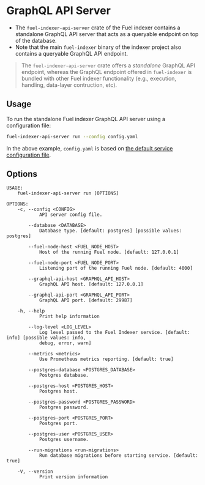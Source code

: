 # GraphQL API Server

- The `fuel-indexer-api-server` crate of the Fuel indexer contains a standalone GraphQL API server that acts as a queryable endpoint on top of the database.
- Note that the main `fuel-indexer` binary of the indexer project also contains a queryable GraphQL API endpoint.

> The `fuel-indexer-api-server` crate offers a _standalone_ GraphQL API endpoint, whereas the GraphQL endpoint offered in `fuel-indexer` is bundled with other Fuel indexer functionality (e.g., execution, handling, data-layer contruction, etc).

## Usage

To run the standalone Fuel indexer GraphQL API server using a configuration file:

```bash
fuel-indexer-api-server run --config config.yaml
```

In the above example, `config.yaml` is based on [the default service configuration file](https://github.com/FuelLabs/fuel-indexer/blob/master/config.yaml).

## Options

```text
USAGE:
    fuel-indexer-api-server run [OPTIONS]

OPTIONS:
    -c, --config <CONFIG>
            API server config file.

        --database <DATABASE>
            Database type. [default: postgres] [possible values: postgres]

        --fuel-node-host <FUEL_NODE_HOST>
            Host of the running Fuel node. [default: 127.0.0.1]

        --fuel-node-port <FUEL_NODE_PORT>
            Listening port of the running Fuel node. [default: 4000]

        --graphql-api-host <GRAPHQL_API_HOST>
            GraphQL API host. [default: 127.0.0.1]

        --graphql-api-port <GRAPHQL_API_PORT>
            GraphQL API port. [default: 29987]

    -h, --help
            Print help information

        --log-level <LOG_LEVEL>
            Log level passed to the Fuel Indexer service. [default: info] [possible values: info,
            debug, error, warn]

        --metrics <metrics>
            Use Prometheus metrics reporting. [default: true]

        --postgres-database <POSTGRES_DATABASE>
            Postgres database.

        --postgres-host <POSTGRES_HOST>
            Postgres host.

        --postgres-password <POSTGRES_PASSWORD>
            Postgres password.

        --postgres-port <POSTGRES_PORT>
            Postgres port.

        --postgres-user <POSTGRES_USER>
            Postgres username.

        --run-migrations <run-migrations>
            Run database migrations before starting service. [default: true]

    -V, --version
            Print version information
```
